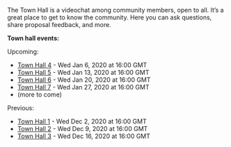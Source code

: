 
The Town Hall is a videochat among community members, open to all. It’s a great place to get to know the community. Here you can ask questions, share proposal feedback, and more.

**Town hall events:**

Upcoming:

* [Town Hall 4](Town-Hall-4) - Wed Jan 6, 2020 at 16:00 GMT
* [Town Hall 5](Town-Hall-5) - Wed Jan 13, 2020 at 16:00 GMT
* [Town Hall 6](Town-Hall-6) - Wed Jan 20, 2020 at 16:00 GMT
* [Town Hall 7](Town-Hall-7) - Wed Jan 27, 2020 at 16:00 GMT
* (more to come)

Previous:
* [Town Hall 1](Town-Hall-1) - Wed Dec 2, 2020 at 16:00 GMT
* [Town Hall 2](Town-Hall-2) - Wed Dec 9, 2020 at 16:00 GMT
* [Town Hall 3](Town-Hall-3) - Wed Dec 16, 2020 at 16:00 GMT

###

###